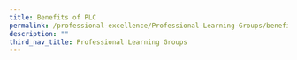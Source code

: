 ```yaml
---
title: Benefits of PLC
permalink: /professional-excellence/Professional-Learning-Groups/benefits/
description: ""
third_nav_title: Professional Learning Groups
---
```

